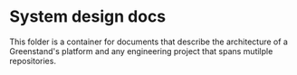 # System design docs

This folder is a container for documents that describe the architecture of a Greenstand's platform and any engineering project that spans mutilple repositories. 
